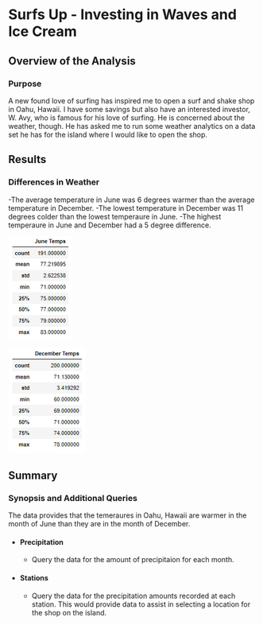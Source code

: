 # Surfs Up - Investing in Waves and Ice Cream

## Overview of the Analysis
### Purpose
A new found love of surfing has inspired me to open a surf and shake shop in Oahu, Hawaii. I have some savings but also have an interested investor, W. Avy, who is famous for his love of surfing. He is concerned about the weather, though. He has asked me to run some weather analytics on a data set he has for the island where I would like to open the shop. 

## Results
### Differences in Weather
-The average temperature in June was 6 degrees warmer than the average temperature in December.
-The lowest temperature in December was 11 degrees colder than the lowest temperaure in June.
-The highest temperaure in June and December had a 5 degree difference.

![June Stats](https://github.com/melmink/surfs_up/blob/main/June_Stats.PNG)

![December Stats](https://github.com/melmink/surfs_up/blob/main/Dec_Stats.PNG)

## Summary
### Synopsis and Additional Queries
The data provides that the temeraures in Oahu, Hawaii are warmer in the month of June than they are in the month of December.

- #### Precipitation
    - Query the data for the amount of precipitaion for each month.
- #### Stations
    - Query the data for the precipitation amounts recorded at each station. This would provide data to assist in selecting a location for the shop on the island.

